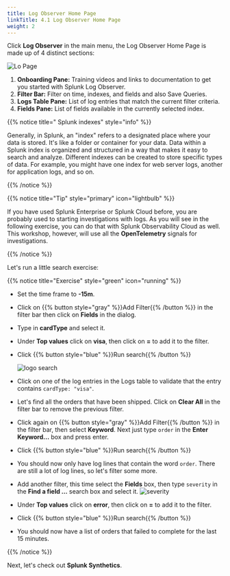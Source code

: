 ```yaml
---
title: Log Observer Home Page
linkTitle: 4.1 Log Observer Home Page
weight: 2
---
```


Click **Log Observer** in the main menu, the Log Observer Home Page is made up of 4 distinct sections:

![Lo Page](../images/log-observer-main.png)

1. **Onboarding Pane:** Training videos and links to documentation to get you started with Splunk Log Observer.
2. **Filter Bar:** Filter on time, indexes, and fields and also Save Queries.
3. **Logs Table Pane:** List of log entries that match the current filter criteria.
4. **Fields Pane:** List of fields available in the currently selected index.

{{% notice title=" Splunk indexes" style="info" %}}

Generally, in Splunk, an "index" refers to a  designated place where your data is stored. It's like a folder or container for your data. Data within a Splunk index is organized and structured in a way that makes it easy to search and analyze. Different indexes can be created to store specific types of data. For example, you might have one index for web server logs, another for application logs, and so on.

{{% /notice %}}

{{% notice title="Tip" style="primary" icon="lightbulb" %}}

If you have used Splunk Enterprise or Splunk Cloud before, you are probably used to starting investigations with logs. As you will see in the following exercise, you can do that with Splunk Observability Cloud as well. This workshop, however, will use all the **OpenTelemetry** signals for investigations.

{{% /notice %}}

Let's run a little search exercise:

{{% notice title="Exercise" style="green" icon="running" %}}

* Set the time frame to  **-15m**.
* Click on {{% button style="gray" %}}Add Filter{{% /button %}} in the filter bar then click on **Fields** in the dialog.
* Type in **cardType** and select it.
* Under **Top values** click on **visa**, then click on **=** to add it to the filter.
* Click {{% button style="blue" %}}Run search{{% /button %}}

  ![logo search](../images/log-filter-bar.png?width=920px)

* Click on one of the log entries in the Logs table to validate that the entry contains `cardType: "visa"`.
* Let's find all the orders that have been shipped. Click on **Clear All** in the filter bar to remove the previous filter.
* Click again on {{% button style="gray" %}}Add Filter{{% /button %}} in the filter bar, then select **Keyword**. Next just type `order` in the **Enter Keyword...** box and press enter.
* Click {{% button style="blue" %}}Run search{{% /button %}}
* You should now only have log lines that contain the word `order`. There are still a lot of log lines, so let's filter some more.
* Add another filter, this time select the **Fields** box, then type `severity` in the **Find a field ...** search box and select it.
  ![severity](../images/find-severity.png?width=15vw&classes=left)
* Under **Top values** click on **error**, then click on **=** to add it to the filter.
* Click {{% button style="blue" %}}Run search{{% /button %}}
* You should now have a list of orders that failed to complete for the last 15 minutes.

{{% /notice %}}

Next, let's check out **Splunk Synthetics**.
